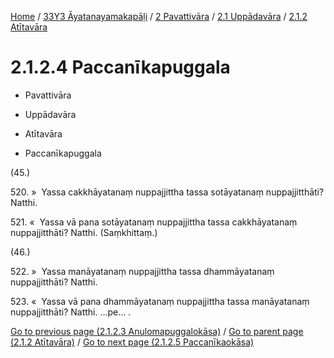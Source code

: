 
[Home](/) / [33Y3 Āyatanayamakapāḷi](../../../../33Y3.md) / [2 Pavattivāra](../../../2.md) / [2.1 Uppādavāra](../../2.1.md) / [2.1.2 Atītavāra](../2.1.2.md)

# 2.1.2.4 Paccanīkapuggala

* Pavattivāra

* Uppādavāra

* Atītavāra

* Paccanīkapuggala

(45.)

520\. »  Yassa cakkhāyatanaṃ nuppajjittha tassa sotāyatanaṃ nuppajjitthāti? Natthi.

521\. «  Yassa vā pana sotāyatanaṃ nuppajjittha tassa cakkhāyatanaṃ nuppajjitthāti? Natthi. (Saṃkhittaṃ.)

(46.)

522\. »  Yassa manāyatanaṃ nuppajjittha tassa dhammāyatanaṃ nuppajjitthāti? Natthi.

523\. «  Yassa vā pana dhammāyatanaṃ nuppajjittha tassa manāyatanaṃ nuppajjitthāti? Natthi. …pe… .

[Go to previous page (2.1.2.3 Anulomapuggalokāsa)](2.1.2.3.md) / [Go to parent page (2.1.2 Atītavāra)](../2.1.2.md) / [Go to next page (2.1.2.5 Paccanīkaokāsa)](2.1.2.5.md)


